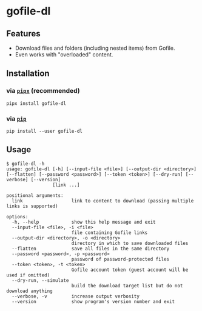 # gofile-dl

## Features
- Download files and folders (including nested items) from Gofile.
- Even works with "overloaded" content.

## Installation
### via [`pipx`](https://packaging.python.org/guides/installing-stand-alone-command-line-tools/) (recommended)
```
pipx install gofile-dl
```

### via [`pip`](https://pip.pypa.io/en/stable/installation/)
```
pip install --user gofile-dl
```

## Usage
```
$ gofile-dl -h
usage: gofile-dl [-h] [--input-file <file>] [--output-dir <directory>] [--flatten] [--password <password>] [--token <token>] [--dry-run] [--verbose] [--version]
                 [link ...]

positional arguments:
  link                  link to content to download (passing multiple links is supported)

options:
  -h, --help            show this help message and exit
  --input-file <file>, -i <file>
                        file containing Gofile links
  --output-dir <directory>, -o <directory>
                        directory in which to save downloaded files
  --flatten             save all files in the same directory
  --password <password>, -p <password>
                        password of password-protected files
  --token <token>, -t <token>
                        Gofile account token (guest account will be used if omitted)
  --dry-run, --simulate
                        build the download target list but do not download anything
  --verbose, -v         increase output verbosity
  --version             show program's version number and exit
```
